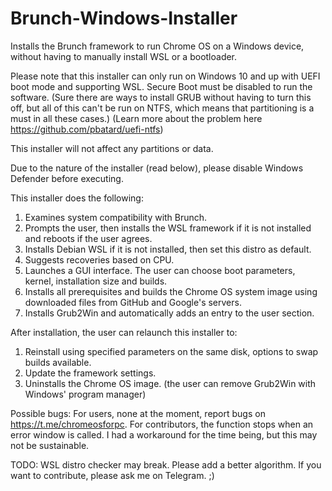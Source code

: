 # Brunch-Windows-Installer
Installs the Brunch framework to run Chrome OS on a Windows device, without having to manually install WSL or a bootloader.

Please note that this installer can only run on Windows 10 and up with UEFI boot mode and supporting WSL. Secure Boot must be disabled to run the software.
(Sure there are ways to install GRUB without having to turn this off, but all of this can't be run on NTFS, which means that partitioning is a must in all these cases.)
(Learn more about the problem here https://github.com/pbatard/uefi-ntfs)

This installer will not affect any partitions or data.

Due to the nature of the installer (read below), please disable Windows Defender before executing.

This installer does the following:
1. Examines system compatibility with Brunch.
2. Prompts the user, then installs the WSL framework if it is not installed and reboots if the user agrees.
3. Installs Debian WSL if it is not installed, then set this distro as default.
4. Suggests recoveries based on CPU.
5. Launches a GUI interface. The user can choose boot parameters, kernel, installation size and builds.
6. Installs all prerequisites and builds the Chrome OS system image using downloaded files from GitHub and Google's servers.
7. Installs Grub2Win and automatically adds an entry to the user section.

After installation, the user can relaunch this installer to:
1. Reinstall using specified parameters on the same disk, options to swap builds available.
2. Update the framework settings.
3. Uninstalls the Chrome OS image. (the user can remove Grub2Win with Windows' program manager)

Possible bugs: For users, none at the moment, report bugs on https://t.me/chromeosforpc.
For contributors, the function stops when an error window is called. I had a workaround for the time being, but this may not be sustainable.

TODO: WSL distro checker may break. Please add a better algorithm. If you want to contribute, please ask me on Telegram. ;)

